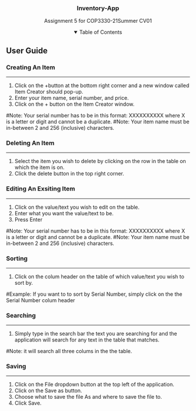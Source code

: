 <!-- Title -->
<h3 align="center">Inventory-App</h3>

<p align="center">
  Assignment 5 for COP3330-21Summer CV01
 </p>
 
 <!-- TABLE OF CONTENTS -->
<details align="center" open="open">
  <summary>Table of Contents</summary>
</details>

<!-- USER GUIDE -->
## User Guide

### Creating An Item
---
1. Click on the +button at the bottom right corner and a new window called Item Creator should pop-up.
2. Enter your item name, serial number, and price.
3. Click on the + button on the Item Creator window.

#Note: Your serial number has to be in this format: XXXXXXXXXX where X is a letter or digit and cannot be a duplicate.
#Note: Your item name must be in-between 2 and 256 (inclusive) characters.

### Deleting An Item
---
1. Select the item you wish to delete by clicking on the row in the table on which the item is on.
2. Click the delete button in the top right corner.

### Editing An Exsiting Item
---
1. Click on the value/text you wish to edit on the table.
2. Enter what you want the value/text to be.
3. Press Enter

#Note: Your serial number has to be in this format: XXXXXXXXXX where X is a letter or digit and cannot be a duplicate.
#Note: Your item name must be in-between 2 and 256 (inclusive) characters.

### Sorting
---
1. Click on the colum header on the table of which value/text you wish to sort by.

#Example: If you want to to sort by Serial Number, simply click on the the Serial Number colum header

### Searching
---
1. Simply type in the search bar the text you are searching for and the application will search for any text in the table that matches.

#Note: it will search all three colums in the the table.

### Saving
---
1. Click on the File dropdown button at the top left of the application.
2. Click on the Save as button.
3. Choose what to save the file As and where to save the file to.
4. Click Save.
